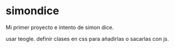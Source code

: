 # simondice
Mi primer proyecto e intento de simon dice. 

usar teogle.
definir clases en css para añadirlas o sacarlas con js.
